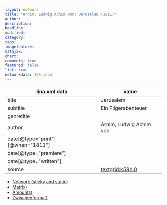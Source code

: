 ```yaml
---
layout: network
title: "Arnim, Ludwig Achim von: Jerusalem (1811)"
author:
description:
headline:
modified:
category:
tags:
imagefeature: 
mathjax: 
chart: 
comments: true
featured: false
list: true
networkdata: 195.json
---
```

lina.xml data  | value
------------- | -------------
title|Jerusalem
subtitle|Ein Pilgerabenteuer
genretitle|
author|Arnim, Ludwig Achim von
date[@type="print"][@when="1811"]|
date[@type="premiere"]|
date[@type="written"]|
source|[textgrid:k59h.0](https://textgridlab.org/1.0/tgcrud-public/rest/textgrid:k59h.0/data)



* [Network (sticky and static)](/linas/network195)
* [Matrix)](/linas/matrix195)
* [Amounts)](/linas/amount195)
* [Zwischenformat)](/linas/lina195 )
